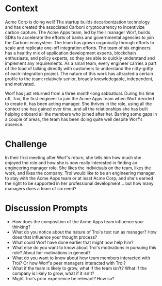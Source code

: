 # Context
Acme Corp is doing well! The startup builds decarbonization technology and has created the associated Carboni cryptocurrency to incentivize carbon capture. The Acme Apps team, led by their manager Worf, builds SDKs to accelerate the efforts of banks and governmental agencies to join the Carboni ecosystem. The team has grown organically through efforts to scale and replicate one-off integration efforts. The team of six engineers has a healthy mix of application development experts, blockchain enthusiasts, and policy experts, so they are able to quickly understand and implement any requirements. As a small team, every engineer carries a part of the load of talking directly with customers to understand the nitty-gritty of each integration project. The nature of this work has attracted a certain profile to the team: relatively senior, broadly knowledegable, independent, and motivated.

Worf has just returned from a three month-long sabbatical. During his time off, Troi, the first engineer to join the Acme Apps team when Worf decided to create it, has been acting manager. She thrives in the role, using all the context she has gained over time, and all the relationships she has built helping onboard all the members who joined after her. Barring some gaps in a couple of areas, the team has been doing quite well despite Worf's absence.

# Challenge
In their first meeting after Worf's return, she tells him how much she enjoyed the role and how she is now really interested in finding an engineering manager role. She likes the individuals on the team, likes the work, and likes the company. Troi would like to be an engineering manager, to stay with the Acme Apps team or at least Acme Corp, and she's earned the right to be supported in her professional development... but how many managers does a team of six need?

# Discussion Prompts
- How does the composition of the Acme Apps team influence your thinking?
- What do you notice about the nature of Troi's test run as manager? How does that influence your thought process?
- What could Worf have done earlier that might now help him?
- What else do you want to know about Troi's motivations in pursuing this role? About her motivations in general?
- What do you want to know about how team members interacted with Troi? Or how Worf's peer managers interacted with Troi?
- What if the team is likely to grow, what if the team isn't? What if the company is likely to grow, what if it isn't?
- Might Troi's prior experience be relevant? How so?

